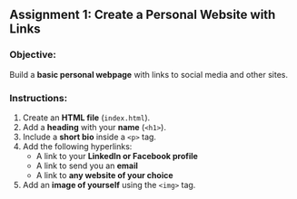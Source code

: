 ## **Assignment 1: Create a Personal Website with Links**  
### **Objective:**  
Build a **basic personal webpage** with links to social media and other sites.  

### **Instructions:**  
1. Create an **HTML file** (`index.html`).  
2. Add a **heading** with your **name** (`<h1>`).  
3. Include a **short bio** inside a `<p>` tag.  
4. Add the following hyperlinks:  
   - A link to your **LinkedIn or Facebook profile**  
   - A link to send you an **email**  
   - A link to **any website of your choice**  
5. Add an **image of yourself** using the `<img>` tag.  
